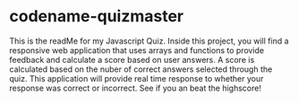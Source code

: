 # codename-quizmaster

This is the readMe for my Javascript Quiz. Inside this project, you will find a responsive web application that uses arrays and functions to provide feedback and calculate a score based on user answers. A score is calculated based on the nuber of correct answers selected through the quiz. This application will provide real time response to whether your response was correct or incorrect. See if you an beat the highscore!